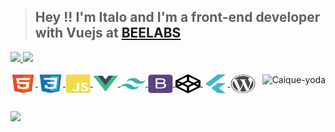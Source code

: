 > ## Hey !! I'm Italo and I'm a front-end developer with Vuejs at [BEELABS](https://appbee.com.br/)
 <div>
  <a href="https://github.com/Italo-Tech">
  <img height="160em" src="https://github-readme-stats.vercel.app/api?username=italo-tech&show_icons=true&theme=gotham&include_all_commits=true&count_private=true"/>
  <img height="160em" src="https://github-readme-stats.vercel.app/api/top-langs/?username=italo-tech&layout=compact&langs_count=16&theme=gotham"/>
</div>
<div style="display: inline_block"><br>
  <img align="center" alt="Ítalo-HTML" height="30" width="40" src="https://raw.githubusercontent.com/devicons/devicon/master/icons/html5/html5-original.svg">
  <img align="center" alt="Ítalo-CSS" height="30" width="40" src="https://raw.githubusercontent.com/devicons/devicon/master/icons/css3/css3-original.svg">
   <img align="center" alt="Ítalo-Javascript" height="30" width="40" src="https://raw.githubusercontent.com/devicons/devicon/master/icons/javascript/javascript-plain.svg">
   <img align="center" alt="Ítalo-Vuejs" height="30" width="40" src="https://raw.githubusercontent.com/devicons/devicon/master/icons/vuejs/vuejs-original.svg">
   <img align="center" alt="Ítalo-Tailwindcss" height="30" width="40" src="https://raw.githubusercontent.com/devicons/devicon/master/icons/tailwindcss/tailwindcss-plain.svg">
   <img align="center" alt="Ítalo-Bootstrap" height="30" width="40" src="https://raw.githubusercontent.com/devicons/devicon/master/icons/bootstrap/bootstrap-plain.svg">
   <img align="center" alt="Ítalo-Codepen" height="30" width="40" src="https://raw.githubusercontent.com/devicons/devicon/master/icons/codepen/codepen-plain.svg">
   <img align="center" alt="Ítalo-Flutter" height="30" width="40" src="https://raw.githubusercontent.com/devicons/devicon/master/icons/flutter/flutter-plain.svg">
   <img align="center" alt="Ítalo-Wordpress" height="30" width="40" src="https://raw.githubusercontent.com/devicons/devicon/master/icons/wordpress/wordpress-plain.svg">
    <img align="right" alt="Caique-yoda" src="https://gif-avatars.com/img/150x150/lew.gif">
</div>

##

<div>

[comment]: <> (  <a href="mailto:italosantosdick@uni9.edu.br"><img src="https://img.shields.io/badge/-Gmail-%23333?style=for-the-badge&logo=gmail&logoColor=white" target="_blank"></a>)
  <a href="https://www.linkedin.com/in/italo-tech/" target="_blank"><img src="https://img.shields.io/badge/-LinkedIn-%230077B5?style=for-the-badge&logo=linkedin&logoColor=white" target="_blank"></a>

[comment]: <> (![Snake animation]&#40;https://github.com/ItaloTech/ItaloTech/blob/output/github-contribution-grid-snake.svg&#41;)

 </div>
